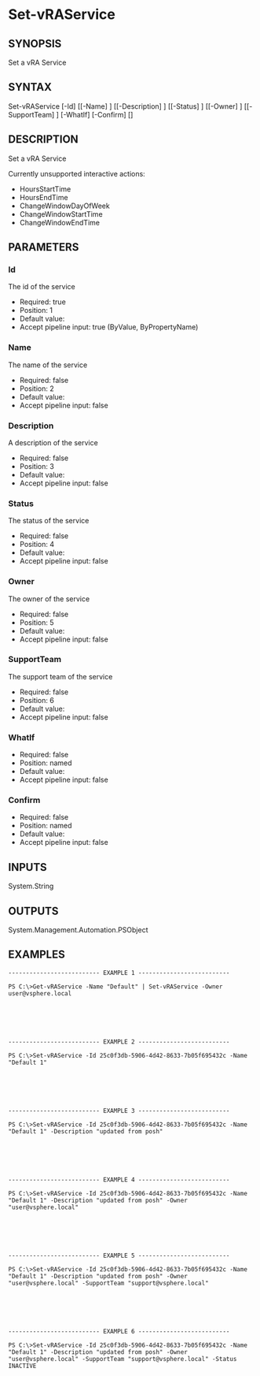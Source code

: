 # Set-vRAService

## SYNOPSIS
    
Set a vRA Service

## SYNTAX
 Set-vRAService [-Id] <String> [[-Name] <String>] [[-Description] <String>] [[-Status] <String>] [[-Owner] <String>] [[-SupportTeam] <String>] [-WhatIf] [-Confirm] [<CommonParameters>]     

## DESCRIPTION

Set a vRA Service

Currently unsupported interactive actions:

* HoursStartTime
* HoursEndTime
* ChangeWindowDayOfWeek
* ChangeWindowStartTime
* ChangeWindowEndTime

## PARAMETERS


### Id

The id of the service

* Required: true
* Position: 1
* Default value: 
* Accept pipeline input: true (ByValue, ByPropertyName)

### Name

The name of the service

* Required: false
* Position: 2
* Default value: 
* Accept pipeline input: false

### Description

A description of the service

* Required: false
* Position: 3
* Default value: 
* Accept pipeline input: false

### Status

The status of the service

* Required: false
* Position: 4
* Default value: 
* Accept pipeline input: false

### Owner

The owner of the service

* Required: false
* Position: 5
* Default value: 
* Accept pipeline input: false

### SupportTeam

The support team of the service

* Required: false
* Position: 6
* Default value: 
* Accept pipeline input: false

### WhatIf


* Required: false
* Position: named
* Default value: 
* Accept pipeline input: false

### Confirm


* Required: false
* Position: named
* Default value: 
* Accept pipeline input: false

## INPUTS

System.String

## OUTPUTS

System.Management.Automation.PSObject

## EXAMPLES
```
-------------------------- EXAMPLE 1 --------------------------

PS C:\>Get-vRAService -Name "Default" | Set-vRAService -Owner user@vsphere.local






-------------------------- EXAMPLE 2 --------------------------

PS C:\>Set-vRAService -Id 25c0f3db-5906-4d42-8633-7b05f695432c -Name "Default 1"






-------------------------- EXAMPLE 3 --------------------------

PS C:\>Set-vRAService -Id 25c0f3db-5906-4d42-8633-7b05f695432c -Name "Default 1" -Description "updated from posh"






-------------------------- EXAMPLE 4 --------------------------

PS C:\>Set-vRAService -Id 25c0f3db-5906-4d42-8633-7b05f695432c -Name "Default 1" -Description "updated from posh" -Owner "user@vsphere.local"






-------------------------- EXAMPLE 5 --------------------------

PS C:\>Set-vRAService -Id 25c0f3db-5906-4d42-8633-7b05f695432c -Name "Default 1" -Description "updated from posh" -Owner "user@vsphere.local" -SupportTeam "support@vsphere.local"






-------------------------- EXAMPLE 6 --------------------------

PS C:\>Set-vRAService -Id 25c0f3db-5906-4d42-8633-7b05f695432c -Name "Default 1" -Description "updated from posh" -Owner "user@vsphere.local" -SupportTeam "support@vsphere.local" -Status INACTIVE
```

